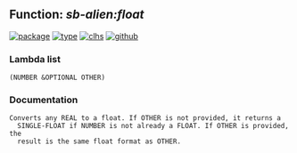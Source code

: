 ## Function: ***sb-alien:float***
[![package](https://img.shields.io/badge/Package-SB--ALIEN-5f9ea0.svg?style=social&colorA=999999)](../) [![type](https://img.shields.io/badge/Type-Function-5f9ea0.svg?style=social&colorA=999999)](../#function) [![clhs](https://img.shields.io/badge/CLHS-FLOAT-5f9ea0.svg?style=social&colorA=999999)](http://www.lispworks.com/documentation/HyperSpec/Body/a_float.htm) [![github](https://img.shields.io/badge/GitHub-View_the_source-5f9ea0.svg?style=social&colorA=999999&logo=github)](https://github.com/sbcl/sbcl/blob/master/src/code/float.lisp/) 
### Lambda list
```
(NUMBER &OPTIONAL OTHER)
```
### Documentation
```
Converts any REAL to a float. If OTHER is not provided, it returns a
  SINGLE-FLOAT if NUMBER is not already a FLOAT. If OTHER is provided, the
  result is the same float format as OTHER.
```
